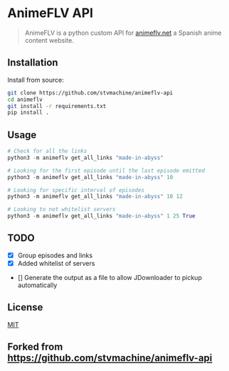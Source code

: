 # AnimeFLV API

> AnimeFLV is a python custom API for [animeflv.net](https://animeflv.net) a Spanish anime content website.

## Installation

Install from source:

```bash
git clone https://github.com/stvmachine/animeflv-api
cd animeflv
git install -r requirements.txt
pip install .
```

## Usage

```python
# Check for all the links
python3 -m animeflv get_all_links "made-in-abyss"

# Looking for the first episode until the last episode emitted
python3 -m animeflv get_all_links "made-in-abyss" 10

# Looking for specific interval of episodes
python3 -m animeflv get_all_links "made-in-abyss" 10 12

# Looking to not whitelist servers 
python3 -m animeflv get_all_links "made-in-abyss" 1 25 True
```

## TODO

- [X] Group episodes and links
- [X] Added whitelist of servers
- [] Generate the output as a file to allow JDownloader to pickup automatically

## License

[MIT](./LICENSE)

## Forked from <https://github.com/stvmachine/animeflv-api>
